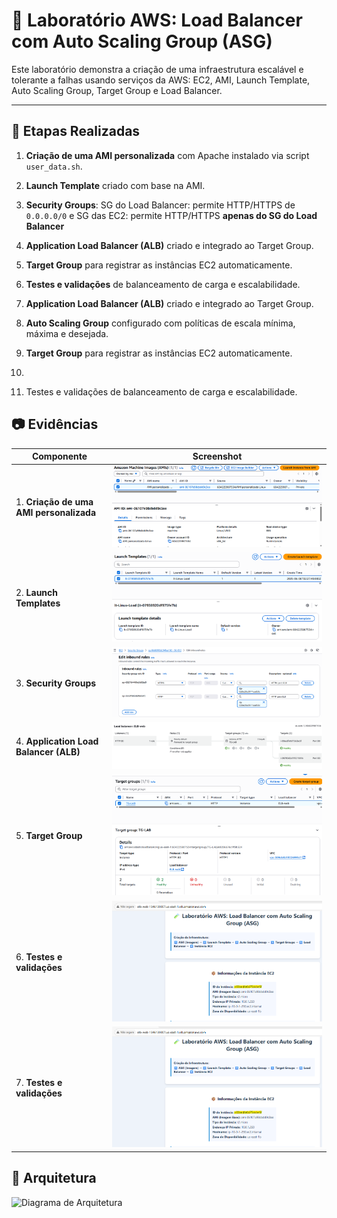 # 🧪 Laboratório AWS: Load Balancer com Auto Scaling Group (ASG)

Este laboratório demonstra a criação de uma infraestrutura escalável e tolerante a falhas usando serviços da AWS: EC2, AMI, Launch Template, Auto Scaling Group, Target Group e Load Balancer.

---
## 🔧 Etapas Realizadas

1. **Criação de uma AMI personalizada** com Apache instalado via script `user_data.sh`.
2. **Launch Template** criado com base na AMI.
3. **Security Groups**: SG do Load Balancer: permite HTTP/HTTPS de `0.0.0.0/0` e SG das EC2: permite HTTP/HTTPS **apenas do SG do Load Balancer**
4. **Application Load Balancer (ALB)** criado e integrado ao Target Group.
5. **Target Group** para registrar as instâncias EC2 automaticamente.
6. **Testes e validações** de balanceamento de carga e escalabilidade.

7. **Application Load Balancer (ALB)** criado e integrado ao Target Group.
8. **Auto Scaling Group** configurado com políticas de escala mínima, máxima e desejada.
9. **Target Group** para registrar as instâncias EC2 automaticamente.
10. 
11. Testes e validações de balanceamento de carga e escalabilidade.

## 📷 Evidências

| Componente | Screenshot |
|-----------|------------|
| 1. **Criação de uma AMI personalizada**| ![AMI](evidencias/AMI.png) |
| 2. **Launch Templates**  | ![AMI](evidencias/Launch.png) |
| 3. **Security Groups**  | ![AMI](evidencias/sg.png) |
| 4. **Application Load Balancer (ALB)**  | ![AMI](evidencias/alba.png) |
| 5. **Target Group**  | ![AMI](evidencias/tg.png) |
| 6. **Testes e validações**  | ![AMI](evidencias/teste1.png) |
| 7. **Testes e validações**  | ![AMI](evidencias/teste1.png) |


## 🧠 Arquitetura

![Diagrama de Arquitetura](arquitetura.png)
